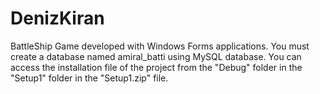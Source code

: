 # DenizKiran
BattleShip Game developed with Windows Forms applications.
You must create a database named amiral_batti using MySQL database.
You can access the installation file of the project from the "Debug" folder in the "Setup1" folder in the "Setup1.zip" file.
